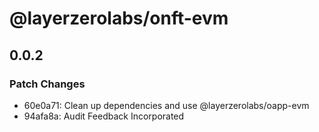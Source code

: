 # @layerzerolabs/onft-evm

## 0.0.2

### Patch Changes

- 60e0a71: Clean up dependencies and use @layerzerolabs/oapp-evm
- 94afa8a: Audit Feedback Incorporated
